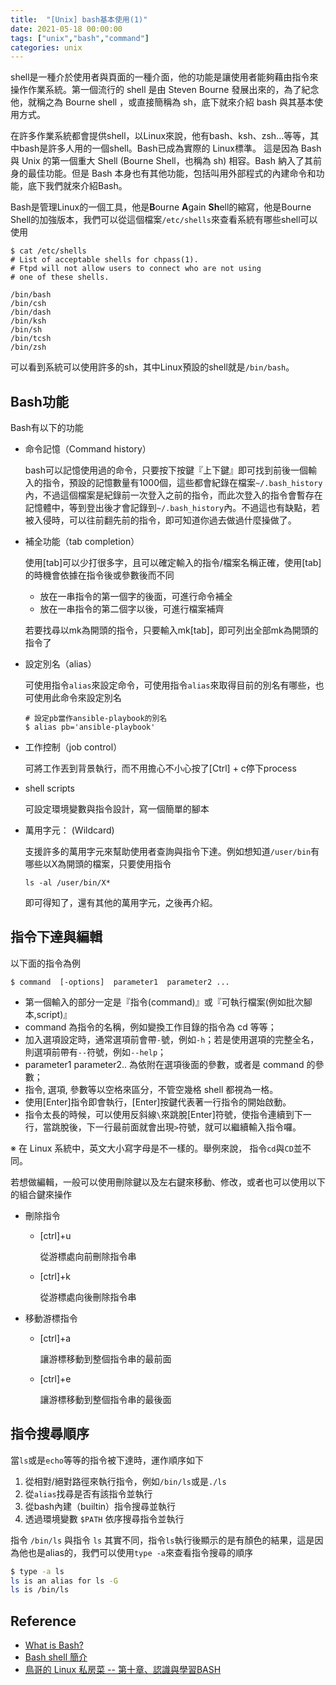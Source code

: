 ```yaml
---
title:  "[Unix] bash基本使用(1)"
date: 2021-05-18 00:00:00
tags: ["unix","bash","command"]
categories: unix
---
```


shell是一種介於使用者與頁面的一種介面，他的功能是讓使用者能夠藉由指令來操作作業系統。第一個流行的 shell 是由 Steven Bourne 發展出來的，為了紀念他，就稱之為 Bourne shell ，或直接簡稱為 sh，底下就來介紹 bash 與其基本使用方式。

<!-- more -->

在許多作業系統都會提供shell，以Linux來說，他有bash、ksh、zsh...等等，其中bash是許多人用的一個shell。Bash已成為實際的 Linux標準。 這是因為 Bash 與 Unix 的第一個重大 Shell (Bourne Shell，也稱為 sh) 相容。Bash 納入了其前身的最佳功能。但是 Bash 本身也有其他功能，包括叫用外部程式的內建命令和功能，底下我們就來介紹Bash。

Bash是管理Linux的一個工具，他是**B**ourne **A**gain **Sh**ell的縮寫，他是Bourne Shell的加強版本，我們可以從這個檔案`/etc/shells`來查看系統有哪些shell可以使用

```shell
$ cat /etc/shells
# List of acceptable shells for chpass(1).
# Ftpd will not allow users to connect who are not using
# one of these shells.

/bin/bash
/bin/csh
/bin/dash
/bin/ksh
/bin/sh
/bin/tcsh
/bin/zsh
```

可以看到系統可以使用許多的sh，其中Linux預設的shell就是`/bin/bash`。

## Bash功能

Bash有以下的功能

* 命令記憶（Command history）

  bash可以記憶使用過的命令，只要按下按鍵『上下鍵』即可找到前後一個輸入的指令，預設的記憶數量有1000個，這些都會紀錄在檔案`~/.bash_history`內，不過這個檔案是紀錄前一次登入之前的指令，而此次登入的指令會暫存在記憶體中，等到登出後才會記錄到`~/.bash_history`內。不過這也有缺點，若被入侵時，可以往前翻先前的指令，即可知道你過去做過什麼操做了。

* 補全功能（tab completion）

  使用[tab]可以少打很多字，且可以確定輸入的指令/檔案名稱正確，使用[tab]的時機會依據在指令後或參數後而不同

  * 放在一串指令的第一個字的後面，可進行命令補全
  * 放在一串指令的第二個字以後，可進行檔案補齊

  若要找尋以mk為開頭的指令，只要輸入mk[tab]，即可列出全部mk為開頭的指令了

* 設定別名（alias）

  可使用指令`alias`來設定命令，可使用指令`alias`來取得目前的別名有哪些，也可使用此命令來設定別名

  ```shell
  # 設定pb當作ansible-playbook的別名
  $ alias pb='ansible-playbook'
  ```

* 工作控制（job control）

  可將工作丟到背景執行，而不用擔心不小心按了[Ctrl] + c停下process

* shell scripts

  可設定環境變數與指令設計，寫一個簡單的腳本

- 萬用字元： (Wildcard)

  支援許多的萬用字元來幫助使用者查詢與指令下達。例如想知道`/user/bin`有哪些以X為開頭的檔案，只要使用指令

  ```shell
  ls -al /user/bin/X*
  ```

  即可得知了，還有其他的萬用字元，之後再介紹。

## 指令下達與編輯

以下面的指令為例

```shell
$ command  [-options]  parameter1  parameter2 ...
```

* 第一個輸入的部分一定是『指令(command)』或『可執行檔案(例如批次腳本,script)』
* command 為指令的名稱，例如變換工作目錄的指令為 cd 等等；
* 加入選項設定時，通常選項前會帶`-`號，例如`-h`；若是使用選項的完整全名，則選項前帶有`--`符號，例如`--help`；
* parameter1 parameter2.. 為依附在選項後面的參數，或者是 command 的參數；
* 指令, 選項, 參數等以空格來區分，不管空幾格 shell 都視為一格。
* 使用[Enter]指令即會執行，[Enter]按鍵代表著一行指令的開始啟動。
* 指令太長的時候，可以使用反斜線`\`來跳脫[Enter]符號，使指令連續到下一行，當跳脫後，下一行最前面就會出現`>`符號，就可以繼續輸入指令囉。

※ 在 Linux 系統中，英文大小寫字母是不一樣的。舉例來說， 指令`cd`與`CD`並不同。

若想做編輯，一般可以使用刪除鍵以及左右鍵來移動、修改，或者也可以使用以下的組合鍵來操作

* 刪除指令

  * [ctrl]+u

    從游標處向前刪除指令串

  * [ctrl]+k

    從游標處向後刪除指令串

* 移動游標指令
  * [ctrl]+a

    讓游標移動到整個指令串的最前面

  * [ctrl]+e

    讓游標移動到整個指令串的最後面

## 指令搜尋順序

當`ls`或是`echo`等等的指令被下達時，運作順序如下

1. 從相對/絕對路徑來執行指令，例如`/bin/ls`或是`./ls`
2. 從`alias`找尋是否有該指令並執行
3. 從bash內建（builtin）指令搜尋並執行
4. 透過環境變數 `$PATH` 依序搜尋指令並執行

指令 `/bin/ls` 與指令 `ls` 其實不同，指令`ls`執行後顯示的是有顏色的結果，這是因為他也是alias的，我們可以使用`type -a`來查看指令搜尋的順序

```bash
$ type -a ls
ls is an alias for ls -G
ls is /bin/ls
```

## Reference
* [What is Bash?](https://docs.microsoft.com/en-us/learn/modules/bash-introduction/1-what-is-bash)
* [Bash shell 簡介](https://crmne0707.pixnet.net/blog/post/319685660-bash-shell-%e7%b0%a1%e4%bb%8b)
* [鳥哥的 Linux 私房菜 -- 第十章、認識與學習BASH](http://linux.vbird.org/linux_basic/0320bash.php)

